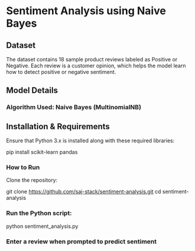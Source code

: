 # Sentiment Analysis using Naive Bayes

## Dataset

The dataset contains 18 sample product reviews labeled as Positive or Negative.
Each review is a customer opinion, which helps the model learn how to detect positive or negative sentiment.


## Model Details

### Algorithm Used: Naive Bayes (MultinomialNB)


## Installation & Requirements

Ensure that Python 3.x is installed along with these required libraries:

pip install scikit-learn pandas

### How to Run

Clone the repository:

git clone https://github.com/saj-stack/sentiment-analysis.git
cd sentiment-analysis


### Run the Python script:

python sentiment_analysis.py


### Enter a review when prompted to predict sentiment


